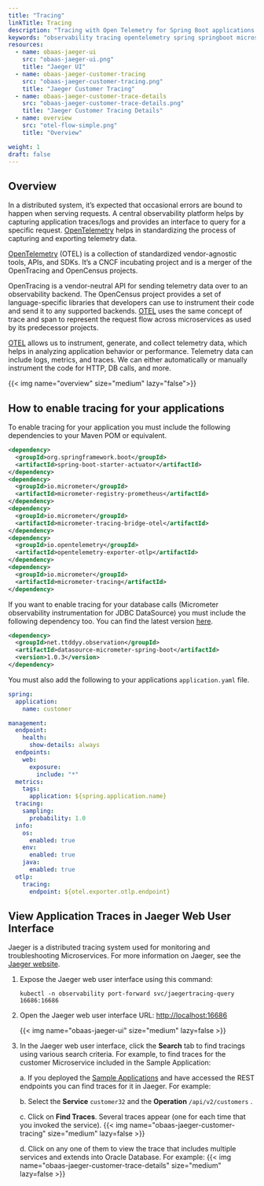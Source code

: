 ```yaml
---
title: "Tracing"
linkTitle: Tracing
description: "Tracing with Open Telemetry for Spring Boot applications with the Oracle Backend for Spring Boot and Microservices"
keywords: "observability tracing opentelemetry spring springboot microservices development oracle backend"
resources:
  - name: obaas-jaeger-ui
    src: "obaas-jaeger-ui.png"
    title: "Jaeger UI"
  - name: obaas-jaeger-customer-tracing
    src: "obaas-jaeger-customer-tracing.png"
    title: "Jaeger Customer Tracing"
  - name: obaas-jaeger-customer-trace-details
    src: "obaas-jaeger-customer-trace-details.png"
    title: "Jaeger Customer Tracing Details"
  - name: overview
    src: "otel-flow-simple.png"
    title: "Overview"

weight: 1
draft: false
---
```


## Overview

In a distributed system, it’s expected that occasional errors are bound to happen when serving requests. A central observability platform helps by capturing application traces/logs and provides an interface to query for a specific request. [OpenTelemetry](https://opentelemetry.io/) helps in standardizing the process of capturing and exporting telemetry data.

[OpenTelemetry](https://opentelemetry.io/) (OTEL) is a collection of standardized vendor-agnostic tools, APIs, and SDKs. It’s a CNCF incubating project and is a merger of the OpenTracing and OpenCensus projects.

OpenTracing is a vendor-neutral API for sending telemetry data over to an observability backend. The OpenCensus project provides a set of language-specific libraries that developers can use to instrument their code and send it to any supported backends. [OTEL](https://opentelemetry.io/) uses the same concept of trace and span to represent the request flow across microservices as used by its predecessor projects.

[OTEL](https://opentelemetry.io/) allows us to instrument, generate, and collect telemetry data, which helps in analyzing application behavior or performance. Telemetry data can include logs, metrics, and traces. We can either automatically or manually instrument the code for HTTP, DB calls, and more.

<!-- spellchecker-disable -->
{{< img name="overview" size="medium" lazy="false">}}
<!-- spellchecker-enable -->

## How to enable tracing for your applications

To enable tracing for your application you must include the following dependencies to your Maven POM or equivalent.

```xml
<dependency>
  <groupId>org.springframework.boot</groupId>
  <artifactId>spring-boot-starter-actuator</artifactId>
</dependency>
<dependency>
  <groupId>io.micrometer</groupId>
  <artifactId>micrometer-registry-prometheus</artifactId>
</dependency>
<dependency>
  <groupId>io.micrometer</groupId>
  <artifactId>micrometer-tracing-bridge-otel</artifactId>
</dependency>
<dependency>
  <groupId>io.opentelemetry</groupId>
  <artifactId>opentelemetry-exporter-otlp</artifactId>
</dependency>
<dependency>
  <groupId>io.micrometer</groupId>
  <artifactId>micrometer-tracing</artifactId>
</dependency>
```

If you want to enable tracing for your database calls (Micrometer observability instrumentation for JDBC DataSource) you must include the following dependency too. You can find the latest version [here](https://mvnrepository.com/artifact/net.ttddyy.observation/datasource-micrometer-spring-boot).

```xml
<dependency>
  <groupId>net.ttddyy.observation</groupId>
  <artifactId>datasource-micrometer-spring-boot</artifactId>
  <version>1.0.3</version>
</dependency>
```

You must also add the following to your applications `application.yaml` file. 

```yaml
spring:
  application:
    name: customer

management:
  endpoint:
    health:
      show-details: always
  endpoints:
    web:
      exposure:
        include: "*"
  metrics:
    tags:
      application: ${spring.application.name}
  tracing:
    sampling:
      probability: 1.0
  info:
    os:
      enabled: true
    env:
      enabled: true
    java:
      enabled: true
  otlp:
    tracing:
      endpoint: ${otel.exporter.otlp.endpoint}
```

## View Application Traces in Jaeger Web User Interface

Jaeger is a distributed tracing system used for monitoring and troubleshooting Microservices. For more information on Jaeger, see the [Jaeger website](https://www.jaegertracing.io/).

1. Expose the Jaeger web user interface using this command:

    ```shell
    kubectl -n observability port-forward svc/jaegertracing-query 16686:16686
    ```

1. Open the Jaeger web user interface URL: <http://localhost:16686>

    <!-- spellchecker-disable -->
    {{< img name="obaas-jaeger-ui" size="medium" lazy=false >}}
    <!-- spellchecker-enable -->

1. In the Jaeger web user interface, click the **Search** tab to find tracings using various search criteria. For example, to find traces for the customer Microservice included in the Sample Application:

    a. If you deployed the [Sample Applications](../../sample-apps) and have accessed the REST endpoints you can find traces for it in Jaeger. For example:

    b. Select the **Service** `customer32` and the **Operation** `/api/v2/customers` .

    c. Click on **Find Traces**. Several traces appear (one for each time that you invoked the service).
        <!-- spellchecker-disable -->
        {{< img name="obaas-jaeger-customer-tracing" size="medium" lazy=false >}}
        <!-- spellchecker-enable -->

    d. Click on any one of them to view the trace that includes multiple services and extends into Oracle Database. For example:
        <!-- spellchecker-disable -->
        {{< img name="obaas-jaeger-customer-trace-details" size="medium" lazy=false >}}
        <!-- spellchecker-enable -->

